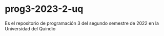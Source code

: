 # prog3-2023-2-uq
Es el repositorio de programación 3 del segundo semestre de 2022 en la Universidad del Quindio
